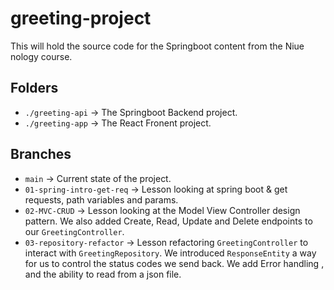 # greeting-project

This will hold the source code for the Springboot content from the Niue nology course.

## Folders

- `./greeting-api` -> The Springboot Backend project.
- `./greeting-app` -> The React Fronent project.

## Branches

- `main` -> Current state of the project.
- `01-spring-intro-get-req` -> Lesson looking at spring boot & get requests, path variables and params.
- `02-MVC-CRUD` -> Lesson looking at the Model View Controller design pattern. We also added Create, Read, Update and Delete endpoints to our `GreetingController`.
- `03-repository-refactor` -> Lesson refactoring `GreetingController` to interact with `GreetingRepository`. We introduced `ResponseEntity` a way for us to control the status codes we send back. We add Error handling , and the ability to read from a json file.